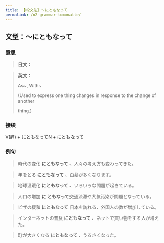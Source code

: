 ```yaml
---
title: 【N2文法】〜にともなって
permalink: /n2-grammar-tomonatte/
---
```


## 文型：〜にともなって

### 意思

> **日文：**


> **英文：**
> 
> As~, With~
> 
> (Used to express one thing changes in response to the change of another
> 
> thing.)


### 接续

V(辞) + にともなってN + にともなって

### 例句

> 時代の変化 **にともなって** 、人々の考え方も変わってきた。

> 年をとる **にともなって** 、白髪が多くなります。

> 地球温暖化 **にともなって** 、いろいろな問題が起きている。

> 人口の増加 **に ともなって**交通渋滞や大気汚染が問題となっている。

> ビザの緩和 **にともなって** 日本を訪れる、外国人の数が増加している。

> インターネットの普及 **にともなって** 、ネットで買い物をする人が増えた。

> 町が大きくなる **にともなって** 、うるさくなった。

